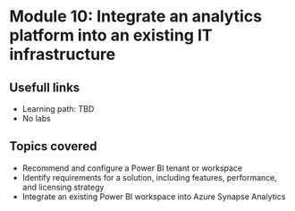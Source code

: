 # Module 10: Integrate an analytics platform into an existing IT infrastructure

## Usefull links

- Learning path: TBD
- No labs

## Topics covered

- Recommend and configure a Power BI tenant or workspace
- Identify requirements for a solution, including features, performance, and licensing strategy
- Integrate an existing Power BI workspace into Azure Synapse Analytics
